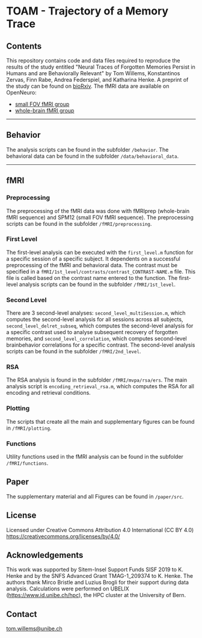 # TOAM - Trajectory of a Memory Trace

## Contents
This repository contains code and data files required to reproduce the results of the study entitled "Neural Traces of Forgotten Memories Persist in Humans and are Behaviorally Relevant" by Tom Willems, Konstantinos Zervas, Finn Rabe, Andrea Federspiel, and Katharina Henke. A preprint of the study can be found on [bioRxiv](https://doi.org/10.1101/2025.06.02.656652). The fMRI data are available on OpenNeuro:
- [small FOV fMRI group](https://doi.org/10.18112/openneuro.ds006265.v1.0.0)
- [whole-brain fMRI group](https://doi.org/10.18112/openneuro.ds006266.v1.0.0)

___

## Behavior

The analysis scripts can be found in the subfolder `/behavior`.
The behavioral data can be found in the subfolder `/data/behavioral_data`.

___

## fMRI
### Preprocessing
The preprocessing of the fMRI data was done with fMRIprep (whole-brain fMRI sequence) and SPM12 (small FOV fMRI sequence). The preprocessing scripts can be found in the subfolder `/fMRI/preprocessing`.

### First Level
The first-level analysis can be executed with the `first_level.m` function for a specific session of a specific subject.
It dependents on a successful preprocessing of the fMRI and behavioral data. The contrast must be specified in a `fMRI/1st_level/contrasts/contrast_CONTRAST-NAME.m` file. This file is called based on the contrast name entered to the function.
The first-level analysis scripts can be found in the subfolder `/fMRI/1st_level`.

### Second Level
There are 3 second-level analyses: `second_level_multiSession.m`, which computes the second-level analysis for all sessions across all subjects, `second_level_delret_subseq`, which computes the second-level analysis for a specific contrast used to analyse subsequent recovery of forgotten memories, and `second_level_correlation`, which computes second-level brainbehavior correlations for a specific contrast.
The second-level analysis scripts can be found in the subfolder `/fMRI/2nd_level`.

### RSA
The RSA analysis is found in the subfolder `/fMRI/mvpa/rsa/ers`. The main analysis script is `encoding_retrieval_rsa.m`, which computes the RSA for all encoding and retrieval conditions.

### Plotting
The scripts that create all the main and supplementary figures can be found in `/fMRI/plotting`.

### Functions
Utility functions used in the fMRI analysis can be found in the subfolder `/fMRI/functions`.

## Paper
The supplementary material and all Figures can be found in `/paper/src`.

## License
Licensed under Creative Commons Attribution 4.0 International (CC BY 4.0)
https://creativecommons.org/licenses/by/4.0/

## Acknowledgements
This work was supported by Sitem-Insel Support Funds SISF 2019 to K. Henke and by the SNFS Advanced Grant TMAG-1_209374 to K. Henke. The authors thank Mirco Bristle and Luzius Brogli for their support during data analysis. Calculations were performed on UBELIX (https://www.id.unibe.ch/hpc), the HPC cluster at the University of Bern.

## Contact
tom.willems@unibe.ch
